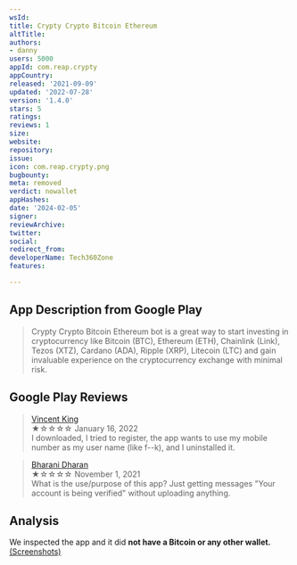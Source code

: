 ```yaml
---
wsId: 
title: Crypty Crypto Bitcoin Ethereum
altTitle: 
authors:
- danny
users: 5000
appId: com.reap.crypty
appCountry: 
released: '2021-09-09'
updated: '2022-07-28'
version: '1.4.0'
stars: 5
ratings: 
reviews: 1
size: 
website: 
repository: 
issue: 
icon: com.reap.crypty.png
bugbounty: 
meta: removed
verdict: nowallet
appHashes: 
date: '2024-02-05'
signer: 
reviewArchive: 
twitter: 
social: 
redirect_from: 
developerName: Tech360Zone
features: 

---
```


## App Description from Google Play

> Crypty Crypto Bitcoin Ethereum bot is a great way to start investing in cryptocurrency like Bitcoin (BTC), Ethereum (ETH), Chainlink (Link), Tezos (XTZ), Cardano (ADA), Ripple (XRP), Litecoin (LTC) and gain invaluable experience on the cryptocurrency exchange with minimal risk.

## Google Play Reviews 

> [Vincent King](https://play.google.com/store/apps/details?id=com.reap.crypty&gl=us)<br>
  ★☆☆☆☆ January 16, 2022 <br>
       I downloaded, I tried to register, the app wants to use my mobile number as my user name (like f--k), and I uninstalled it.

> [Bharani Dharan](https://play.google.com/store/apps/details?id=com.reap.crypty&gl=us)<br>
  ★☆☆☆☆ November 1, 2021 <br>
       What is the use/purpose of this app? Just getting messages "Your account is being verified" without uploading anything.

## Analysis 

We inspected the app and it did **not have a Bitcoin or any other wallet.**
[(Screenshots)](https://twitter.com/BitcoinWalletz/status/1652279755700572161)
